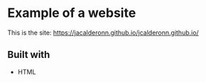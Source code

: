 # Example of a website

This is the site:
https://jacalderonn.github.io/jcalderonn.github.io/


## Built with
* HTML
